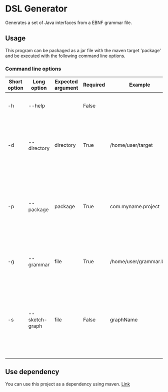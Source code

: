 # DSL Generator
Generates a set of Java interfaces from a EBNF grammar file.

## Usage
This program can be packaged as a jar file with the maven target 'package' and be executed with the following command line options.

### Command line options
Short option | Long option | Expected argument | Required | Example | Description
-------------|-------------|-------------------|----------|---------|------------
-h        | --help         |                   | False |                        | Prints help screen with command line options.
-d        | --directory    | directory         | True  | /home/user/target      | Target directory in that the package folder and interfaces will be saved.
-p        | --package      | package           | True  | com.myname.project     | Java package in that the interfaces will be located (a subdirectory will be created in the output directory).
-g        | --grammar      | file              | True  | /home/user/grammar.bnf | EBNF grammar in text file to generate interfaces from.
-s        | --sketch-graph | file              | False | graphName              | Writes DOT graph to the file with the given name in the target directory. The graph can be visualized with the following [website](https://dreampuf.github.io/GraphvizOnline/).

## Use dependency
You can use this project as a dependency using maven. [Link](https://github.com/etgramli/AntlrTest/packages)

